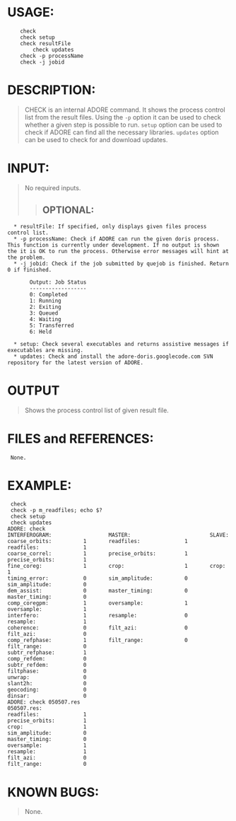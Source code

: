# USAGE: #
```
	check
	check setup
	check resultFile
        check updates
	check -p processName
	check -j jobid
```
# DESCRIPTION: #
> CHECK is an internal ADORE command.
> It shows the process control list from the result files.
> Using the `-p` option it can be used to check whether a given step is possible  to run.  `setup` option can be used to check if ADORE can find all the necessary libraries. `updates` option can be used to check for and download updates.
# INPUT: #
> No required inputs.
> > ## OPTIONAL: ##
      * resultFile: If specified, only displays given files process control list.
      * -p processName: Check if ADORE can run the given doris process. This function is currently under development. If no output is shown the it is OK to run the process. Otherwise error messages will hint at the problem.
      * -j jobid: Check if the job submitted by quejob is finished. Return 0 if finished.
```
       Output: Job Status
       ------------------
       0: Completed
       1: Running
       2: Exiting
       3: Queued
       4: Waiting
       5: Transferred
       6: Held
```
      * setup: Check several executables and returns assistive messages if executables are missing.
      * updates: Check and install the adore-doris.googlecode.com SVN repository for the latest version of ADORE.
# OUTPUT #

> Shows the process control list of given result file.
# FILES and REFERENCES: #
```
 None.
```
# EXAMPLE: #
```
 check
 check -p m_readfiles; echo $?
 check setup
 check updates
ADORE: check
INTERFEROGRAM:                  MASTER:                         SLAVE:          
coarse_orbits:          1       readfiles:              1       readfiles:              1
coarse_correl:          1       precise_orbits:         1       precise_orbits:         1
fine_coreg:             1       crop:                   1       crop:                   1
timing_error:           0       sim_amplitude:          0       sim_amplitude:          0
dem_assist:             0       master_timing:          0       master_timing:          0
comp_coregpm:           1       oversample:             1       oversample:             1
interfero:              1       resample:               0       resample:               1
coherence:              0       filt_azi:               0       filt_azi:               0
comp_refphase:          1       filt_range:             0       filt_range:             0
subtr_refphase:         1               
comp_refdem:            0               
subtr_refdem:           0               
filtphase:              0               
unwrap:                 0               
slant2h:                0               
geocoding:              0               
dinsar:                 0
ADORE: check 050507.res 
050507.res:
readfiles:              1
precise_orbits:         1
crop:                   1
sim_amplitude:          0
master_timing:          0
oversample:             1
resample:               1
filt_azi:               0
filt_range:             0
```
# KNOWN BUGS: #
> None.